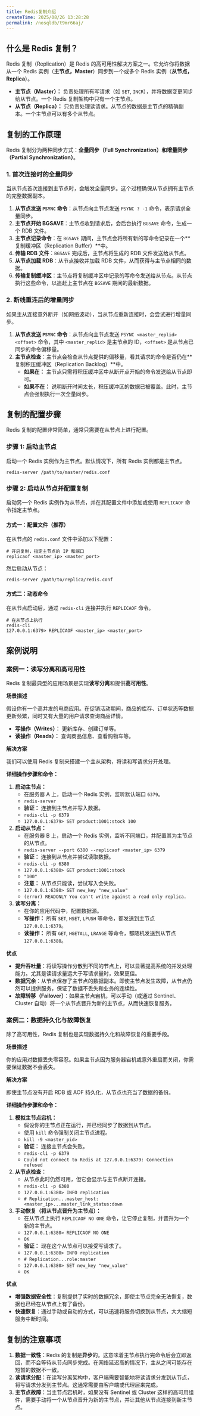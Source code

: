 ```yaml
---
title: Redis复制介绍
createTime: 2025/08/26 13:28:28
permalink: /nosqldb/t9mr66aj/
---
```

## 什么是 Redis 复制？

Redis 复制（Replication）是 Redis 的高可用性解决方案之一。它允许你将数据从一个 Redis 实例（**主节点，Master**）同步到一个或多个 Redis 实例（**从节点，Replica**）。

- **主节点（Master）：** 负责处理所有写请求（如 `SET`, `INCR`），并将数据变更同步给从节点。一个 Redis 复制架构中只有一个主节点。
- **从节点（Replica）：** 只负责处理读请求。从节点的数据是主节点的精确副本。一个主节点可以有多个从节点。

## 复制的工作原理

Redis 复制分为两种同步方式：**全量同步（Full Synchronization）和增量同步（Partial Synchronization）**。

### 1. 首次连接时的全量同步

当从节点首次连接到主节点时，会触发全量同步。这个过程确保从节点拥有主节点的完整数据副本。

1. **从节点发送 `PSYNC` 命令**：从节点向主节点发送 `PSYNC ? -1` 命令，表示请求全量同步。
2. **主节点开始 BGSAVE**：主节点收到请求后，会后台执行 `BGSAVE` 命令，生成一个 RDB 文件。
3. **主节点记录命令**：在 `BGSAVE` 期间，主节点会将所有新的写命令记录在一个**复制缓冲区（Replication Buffer）**中。
4. **传输 RDB 文件**：`BGSAVE` 完成后，主节点将生成的 RDB 文件发送给从节点。
5. **从节点加载 RDB**：从节点接收并加载 RDB 文件，从而获得与主节点相同的数据。
6. **传输复制缓冲区**：主节点将复制缓冲区中记录的写命令发送给从节点。从节点执行这些命令，以追赶上主节点在 `BGSAVE` 期间的最新数据。

### 2. 断线重连后的增量同步

如果主从连接意外断开（如网络波动），当从节点重新连接时，会尝试进行增量同步。

1. **从节点发送 `PSYNC` 命令**：从节点向主节点发送 `PSYNC <master_replid> <offset>` 命令，其中 `<master_replid>` 是主节点的 ID，`<offset>` 是从节点已同步的命令偏移量。
2. **主节点检查**：主节点会检查从节点提供的偏移量，看其请求的命令是否仍在**复制积压缓冲区（Replication Backlog）**中。
   - **如果在：** 主节点只需将积压缓冲区中从断开点开始的命令发送给从节点即可。
   - **如果不在：** 说明断开时间太长，积压缓冲区的数据已被覆盖。此时，主节点会强制执行一次全量同步。

## 复制的配置步骤

Redis 复制的配置非常简单，通常只需要在从节点上进行配置。

### 步骤 1: 启动主节点

启动一个 Redis 实例作为主节点。默认情况下，所有 Redis 实例都是主节点。

```
redis-server /path/to/master/redis.conf
```

### 步骤 2: 启动从节点并配置复制

启动另一个 Redis 实例作为从节点，并在其配置文件中添加或使用 `REPLICAOF` 命令指定主节点。

#### 方式一：配置文件（推荐）

在从节点的 `redis.conf` 文件中添加以下配置：

```
# 开启复制，指定主节点的 IP 和端口
replicaof <master_ip> <master_port>
```

然后启动从节点：

```
redis-server /path/to/replica/redis.conf
```

#### 方式二：动态命令

在从节点启动后，通过 `redis-cli` 连接并执行 `REPLICAOF` 命令。

```
# 在从节点上执行
redis-cli
127.0.0.1:6379> REPLICAOF <master_ip> <master_port>
```

## 案例说明

### 案例一：读写分离和高可用性

Redis 复制最典型的应用场景是实现**读写分离**和提供**高可用性**。

**场景描述**

假设你有一个高并发的电商应用。在促销活动期间，商品的库存、订单状态等数据更新频繁，同时又有大量的用户请求查询商品详情。

- **写操作（Writes）：** 更新库存、创建订单等。
- **读操作（Reads）：** 查询商品信息、查看购物车等。

**解决方案**

我们可以使用 Redis 复制来搭建一个主从架构，将读和写请求分开处理。

**详细操作步骤和命令：**

1. **启动主节点：**
   - 在服务器 A 上，启动一个 Redis 实例，监听默认端口 `6379`。
   - `redis-server`
   - **验证：** 连接到主节点并写入数据。
   - `redis-cli -p 6379`
   - `127.0.0.1:6379> SET product:1001:stock 100`
2. **启动从节点：**
   - 在服务器 B 上，启动一个 Redis 实例，监听不同端口，并配置其为主节点的从节点。
   - `redis-server --port 6380 --replicaof <master_ip> 6379`
   - **验证：** 连接到从节点并尝试读取数据。
   - `redis-cli -p 6380`
   - `127.0.0.1:6380> GET product:1001:stock`
   - `"100"`
   - **注意：** 从节点只能读，尝试写入会失败。
   - `127.0.0.1:6380> SET new_key "new_value"`
   - `(error) READONLY You can't write against a read only replica.`
3. **读写分离：**
   - 在你的应用代码中，配置数据源。
   - **写操作：** 所有 `SET`, `HSET`, `LPUSH` 等命令，都发送到主节点 `127.0.0.1:6379`。
   - **读操作：** 所有 `GET`, `HGETALL`, `LRANGE` 等命令，都随机发送到从节点 `127.0.0.1:6380`。

**优点**

- **提升吞吐量**：将读写操作分散到不同的节点上，可以显著提高系统的并发处理能力。尤其是读请求量远大于写请求量时，效果更佳。
- **数据冗余**：从节点保存了主节点的数据副本。即使主节点发生故障，从节点仍然可以提供服务，保证了数据不丢失和业务的连续性。
- **故障转移（Failover）**：如果主节点宕机，可以手动（或通过 Sentinel、Cluster 自动）将一个从节点晋升为新的主节点，从而快速恢复服务。

### 案例二：数据持久化与故障恢复

除了高可用性，Redis 复制也是实现数据持久化和故障恢复的重要手段。

**场景描述**

你的应用对数据丢失零容忍。如果主节点因为服务器宕机或意外重启而关闭，你需要保证数据不会丢失。

**解决方案**

即使主节点没有开启 RDB 或 AOF 持久化，从节点也充当了数据的备份。

**详细操作步骤和命令：**

1. **模拟主节点宕机：**
   - 假设你的主节点正在运行，并已经同步了数据到从节点。
   - 使用 `kill` 命令强制关闭主节点进程。
   - `kill -9 <master_pid>`
   - **验证：** 连接主节点会失败。
   - `redis-cli -p 6379`
   - `Could not connect to Redis at 127.0.0.1:6379: Connection refused`
2. **从节点检查：**
   - 从节点此时仍然可用，但它会显示与主节点断开连接。
   - `redis-cli -p 6380`
   - `127.0.0.1:6380> INFO replication`
   - `# Replication...master_host:<master_ip>...master_link_status:down`
3. **手动恢复（将从节点晋升为主节点）：**
   - 在从节点上执行 `REPLICAOF NO ONE` 命令，让它停止复制，并晋升为一个新的主节点。
   - `127.0.0.1:6380> REPLICAOF NO ONE`
   - `OK`
   - **验证：** 现在这个从节点可以接受写请求了。
   - `127.0.0.1:6380> INFO replication`
   - `# Replication...role:master`
   - `127.0.0.1:6380> SET new_key "new_value"`
   - `OK`

**优点**

- **增强数据安全性**：复制提供了实时的数据冗余，即使主节点完全无法恢复，数据也已经在从节点上有了备份。
- **快速恢复**：通过手动或自动的方式，可以迅速将服务切换到从节点，大大缩短服务中断时间。

## 复制的注意事项

1. **数据一致性**：Redis 的复制是**异步**的。这意味着主节点执行完命令后会立即返回，而不会等待从节点同步完成。在网络延迟高的情况下，主从之间可能存在短暂的数据不一致。
2. **读请求分配**：在读写分离架构中，客户端需要智能地将读请求分发到从节点，将写请求分发到主节点。这通常需要由客户端或代理层来完成。
3. **主节点故障**：当主节点宕机时，如果没有 Sentinel 或 Cluster 这样的高可用组件，需要手动将一个从节点晋升为新的主节点，并让其他从节点连接到新主节点。